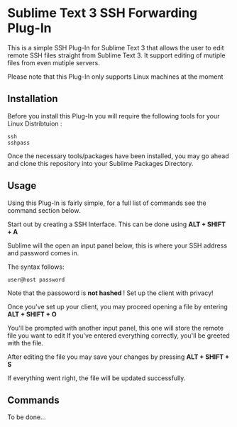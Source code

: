 # Sublime Text 3 SSH Forwarding Plug-In

This is a simple SSH Plug-In for Sublime Text 3 that allows the user to edit remote SSH files straight from Sublime Text 3.
It support editing of mutiple files from even mutiple servers.

Please note that this Plug-In only supports Linux machines at the moment

## Installation
Before you install this Plug-In you will require the following tools for your Linux Distribtuion :
```
ssh
sshpass
```

Once the necessary tools/packages have been installed, you may go ahead and clone this repository into your Sublime Packages Directory.

## Usage

Using this Plug-In is fairly simple, for a full list of commands see the command section below.

Start out by creating a SSH Interface. This can be done using <b> ALT + SHIFT + A </b>

Sublime will the open an input panel below, this is where your SSH address and password comes in.

The syntax follows:
```
user@host password
```

Note that the passoword is <b> not hashed </b>! Set up the client with privacy!

Once you've set up your client, you may proceed opening a file by entering <b> ALT + SHIFT + O </b>

You'll be prompted with another input panel, this one will store the remote file you want to edit
If you've entered everything correctly, you'll be greeted with the file.

After editing the file you may save your changes by pressing <b> ALT + SHIFT + S </b>

If everything went right, the file will be updated successfully.

## Commands
To be done...
